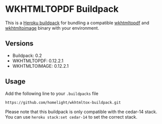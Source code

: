 # WKHTMLTOPDF Buildpack

This is a [Heroku buildpack][0] for bundling a compatible [wkhtmltopdf][1] and [wkhtmltoimage][1] binary with your environment.

## Versions

* Buildpack:   0.2
* WKHTMLTOPDF: 0.12.2.1
* WKHTMLTOIMAGE: 0.12.2.1

## Usage
Add the following line to your ```.buildpacks``` file
```bash
https://github.com/homelight/wkhtmltox-buildpack.git
```

Please note that this buildpack is only compatible with the cedar-14
stack. You can use `heroku stack:set cedar-14` to set the correct stack.

[0]: http://devcenter.heroku.com/articles/buildpacks
[1]: http://wkhtmltopdf.org

